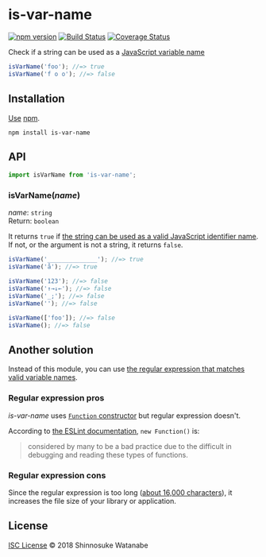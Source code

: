 # is-var-name

[![npm version](https://img.shields.io/npm/v/is-var-name.svg)](https://www.npmjs.com/package/is-var-name)
[![Build Status](https://travis-ci.org/shinnn/is-var-name.svg?branch=master)](https://travis-ci.org/shinnn/is-var-name)
[![Coverage Status](https://img.shields.io/coveralls/shinnn/is-var-name.svg)](https://coveralls.io/r/shinnn/is-var-name)

Check if a string can be used as a [JavaScript variable name](https://es5.github.io/x7.html#x7.6)

```javascript
isVarName('foo'); //=> true
isVarName('f o o'); //=> false
```

## Installation

[Use](https://docs.npmjs.com/cli/install) [npm](https://docs.npmjs.com/getting-started/what-is-npm).

```
npm install is-var-name
```

## API

```javascript
import isVarName from 'is-var-name';
```

### isVarName(*name*)

*name*: `string`  
Return: `boolean`

It returns `true` if [the string can be used as a valid JavaScript identifier name](https://mathiasbynens.be/notes/javascript-identifiers). If not, or the argument is not a string, it returns `false`.

```javascript
isVarName('______________'); //=> true
isVarName('å'); //=> true

isVarName('123'); //=> false
isVarName('↑→↓←'); //=> false
isVarName('_;'); //=> false
isVarName(''); //=> false

isVarName(['foo']); //=> false
isVarName(); //=> false
```

## Another solution

Instead of this module, you can use [the regular expression that matches valid variable names](https://gist.github.com/mathiasbynens/6334847#file-ecmascript-6-js).

### Regular expression pros

*is-var-name* uses [`Function` constructor](https://developer.mozilla.org/docs/Web/JavaScript/Reference/Global_Objects/Function) but regular expression doesn't.

According to [the ESLint documentation](https://eslint.org/docs/rules/no-new-func), `new Function()` is:

> considered by many to be a bad practice due to the difficult in debugging and reading these types of functions.

### Regular expression cons

Since the regular expression is too long ([about 16,000 characters](https://gist.githubusercontent.com/mathiasbynens/6334847/raw/4b78d62a29da1f340956aa102dffa6c4ac7e620e/ecmascript-6.js)), it increases the file size of your library or application.

## License

[ISC License](./LICENSE) © 2018 Shinnosuke Watanabe
